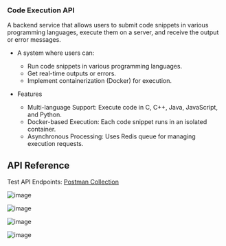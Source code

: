 ### Code Execution API

A backend service that allows users to submit code snippets in various programming languages, execute them on a server, and receive the output or error messages.

- A system where users can:
  - Run code snippets in various programming languages.
  - Get real-time outputs or errors.
  - Implement containerization (Docker) for execution.

- Features
  - Multi-language Support: Execute code in C, C++, Java, JavaScript, and Python.
  - Docker-based Execution: Each code snippet runs in an isolated container.
  - Asynchronous Processing: Uses Redis queue for managing execution requests.
  
    
## API Reference

Test API Endpoints: [Postman Collection](https://www.postman.com/shahi77/workspace/github/collection/28412567-b22596bf-c4f2-48ad-8969-09abfac7dadc?action=share&creator=28412567)

![image](https://github.com/user-attachments/assets/8ea634b8-db64-4b7c-b6b2-8c264d6899ed)

![image](https://github.com/user-attachments/assets/5bb9f0df-1202-405f-9672-ed04c601234a)

![image](https://github.com/user-attachments/assets/be18d5a4-8505-475f-9f83-e0478d98b769)

![image](https://github.com/user-attachments/assets/3c06fa9a-fa1a-4c14-9540-f6c921e53075)
